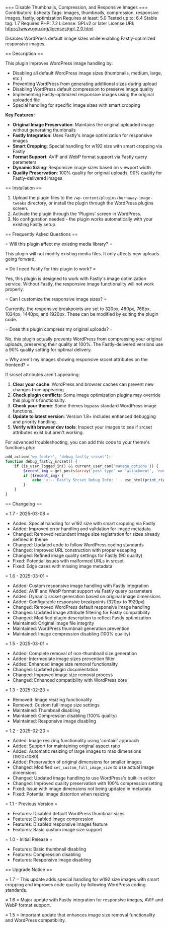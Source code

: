 === Disable Thumbnails, Compression, and Responsive Images ===
Contributors: bsheats
Tags: images, thumbnails, compression, responsive images, fastly, optimization
Requires at least: 5.0
Tested up to: 6.4
Stable tag: 1.7
Requires PHP: 7.2
License: GPLv2 or later
License URI: https://www.gnu.org/licenses/gpl-2.0.html

Disables WordPress default image sizes while enabling Fastly-optimized responsive images.

== Description ==

This plugin improves WordPress image handling by:

- Disabling all default WordPress image sizes (thumbnails, medium, large, etc.)
- Preventing WordPress from generating additional sizes during upload
- Disabling WordPress default compression to preserve image quality
- Implementing Fastly-optimized responsive images using the original uploaded file
- Special handling for specific image sizes with smart cropping

**Key Features:**

- **Original Image Preservation**: Maintains the original uploaded image without generating thumbnails
- **Fastly Integration**: Uses Fastly's image optimization for responsive images
- **Smart Cropping**: Special handling for w192 size with smart cropping via Fastly
- **Format Support**: AVIF and WebP format support via Fastly query parameters
- **Dynamic Sizing**: Responsive image sizes based on viewport width
- **Quality Preservation**: 100% quality for original uploads, 90% quality for Fastly-delivered images

== Installation ==

1. Upload the plugin files to the `/wp-content/plugins/burnaway-image-tweaks` directory, or install the plugin through the WordPress plugins screen.
2. Activate the plugin through the 'Plugins' screen in WordPress.
3. No configuration needed - the plugin works automatically with your existing Fastly setup.

== Frequently Asked Questions ==

= Will this plugin affect my existing media library? =

This plugin will not modify existing media files. It only affects new uploads going forward.

= Do I need Fastly for this plugin to work? =

Yes, this plugin is designed to work with Fastly's image optimization service. Without Fastly, the responsive image functionality will not work properly.

= Can I customize the responsive image sizes? =

Currently, the responsive breakpoints are set to 320px, 480px, 768px, 1024px, 1440px, and 1920px. These can be modified by editing the plugin code.

= Does this plugin compress my original uploads? =

No, this plugin actually prevents WordPress from compressing your original uploads, preserving their quality at 100%. The Fastly-delivered versions use a 90% quality setting for optimal delivery.

= Why aren't my images showing responsive srcset attributes on the frontend? =

If srcset attributes aren't appearing:

1. **Clear your cache**: WordPress and browser caches can prevent new changes from appearing.
2. **Check plugin conflicts**: Some image optimization plugins may override this plugin's functionality.
3. **Check your theme**: Some themes bypass standard WordPress image functions.
4. **Update to latest version**: Version 1.8+ includes enhanced debugging and priority handling.
5. **Verify with browser dev tools**: Inspect your images to see if srcset attributes exist but aren't working.

For advanced troubleshooting, you can add this code to your theme's functions.php:

```php
add_action('wp_footer', 'debug_fastly_srcset');
function debug_fastly_srcset() {
    if (is_user_logged_in() && current_user_can('manage_options')) {
        $recent_img = get_posts(array('post_type' => 'attachment', 'numberposts' => 1));
        if ($recent_img) {
            echo '<!-- Fastly Srcset Debug Info: ' . esc_html(print_r(wp_get_attachment_image_attributes($recent_img[0]->ID), true)) . ' -->';
        }
    }
}
```

== Changelog ==

= 1.7 - 2025-03-08 =

- Added: Special handling for w192 size with smart cropping via Fastly
- Added: Improved error handling and validation for image metadata
- Changed: Removed redundant image size registration for sizes already defined in theme
- Changed: Updated code to follow WordPress coding standards
- Changed: Improved URL construction with proper escaping
- Changed: Refined image quality settings for Fastly (90 quality)
- Fixed: Potential issues with malformed URLs in srcset
- Fixed: Edge cases with missing image metadata

= 1.6 - 2025-03-01 =

- Added: Custom responsive image handling with Fastly integration
- Added: AVIF and WebP format support via Fastly query parameters
- Added: Dynamic srcset generation based on original image dimensions
- Added: Configurable responsive breakpoints (320px to 1920px)
- Changed: Removed WordPress default responsive image handling
- Changed: Updated image attribute filtering for Fastly compatibility
- Changed: Modified plugin description to reflect Fastly optimization
- Maintained: Original image file integrity
- Maintained: WordPress thumbnail generation prevention
- Maintained: Image compression disabling (100% quality)

= 1.5 - 2025-03-01 =

- Added: Complete removal of non-thumbnail size generation
- Added: Intermediate image sizes prevention filter
- Added: Enhanced image size removal functionality
- Changed: Updated plugin documentation
- Changed: Improved image size removal process
- Changed: Enhanced compatibility with WordPress core

= 1.3 - 2025-02-20 =

- Removed: Image resizing functionality
- Removed: Custom full image size settings
- Maintained: Thumbnail disabling
- Maintained: Compression disabling (100% quality)
- Maintained: Responsive image disabling

= 1.2 - 2025-02-20 =

- Added: Image resizing functionality using 'contain' approach
- Added: Support for maintaining original aspect ratio
- Added: Automatic resizing of large images to max dimensions (1920x1080)
- Added: Preservation of original dimensions for smaller images
- Changed: Modified `set_custom_full_image_size` to use actual image dimensions
- Changed: Updated image handling to use WordPress's built-in editor
- Changed: Improved quality preservation with 100% compression setting
- Fixed: Issue with image dimensions not being updated in metadata
- Fixed: Potential image distortion when resizing

= 1.1 - Previous Version =

- Features: Disabled default WordPress thumbnail sizes
- Features: Disabled image compression
- Features: Disabled responsive images feature
- Features: Basic custom image size support

= 1.0 - Initial Release =

- Features: Basic thumbnail disabling
- Features: Compression disabling
- Features: Responsive image disabling

== Upgrade Notice ==

= 1.7 =
This update adds special handling for w192 size images with smart cropping and improves code quality by following WordPress coding standards.

= 1.6 =
Major update with Fastly integration for responsive images, AVIF and WebP format support.

= 1.5 =
Important update that enhances image size removal functionality and WordPress compatibility.
